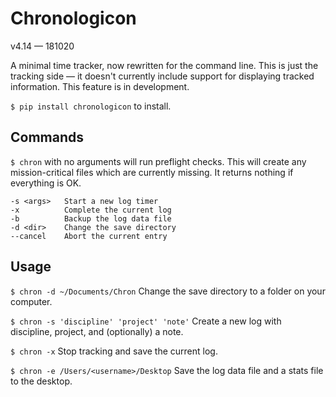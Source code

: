 # Chronologicon
v4.14 — 181020

A minimal time tracker, now rewritten for the command line. This is just the tracking side — it doesn't currently include support for displaying tracked information. This feature is in development.

`$ pip install chronologicon` to install.

## Commands
`$ chron` with no arguments will run preflight checks. This will create any mission-critical files which are currently missing. It returns nothing if everything is OK.

```
-s <args>   Start a new log timer
-x          Complete the current log
-b          Backup the log data file
-d <dir>    Change the save directory
--cancel    Abort the current entry
```

## Usage

`$ chron -d ~/Documents/Chron` Change the save directory to a folder on your computer.

`$ chron -s 'discipline' 'project' 'note'`
Create a new log with discipline, project, and (optionally) a note.

`$ chron -x`
Stop tracking and save the current log.

`$ chron -e /Users/<username>/Desktop`
Save the log data file and a stats file to the desktop.